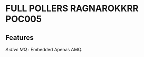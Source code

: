 FULL POLLERS RAGNAROKKRR POC005
===============================

Features
--------


*Active MQ*
:   Embedded Apenas AMQ.
